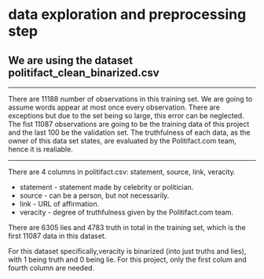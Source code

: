 #  data exploration and preprocessing step

## We are using the dataset politifact_clean_binarized.csv

---

There are 11188 number of observations in this training set. We are going to assume words appear at most once every observation. There are exceptions but due to the set being so large, this error can be neglected. The fist 11087 observations are going to be the training data of this project and the last 100 be the validation set.
The truthfulness of each data, as the owner of this data set states, are evaluated by the Politifact.com team, hence it is realiable.

---

There are 4 columns in politifact.csv: statement, source, link, veracity.

* statement - statement made by celebrity or politician.
* source - can be a person, but not necessarily.
* link - URL of affirmation.
* veracity - degree of truthfulness given by the Politifact.com team.

There are 6305 lies and 4783 truth in total in the training set, which is the first 11087 data in this dataset.

For this dataset specifically,veracity is binarized (into just truths and lies), with 1 being truth and 0 being lie.
For this project, only the first colum and fourth column are needed.
